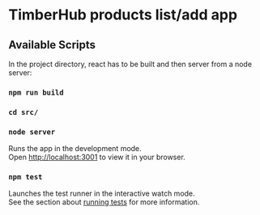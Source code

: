 # TimberHub products list/add app

## Available Scripts

In the project directory, react has to be built and then server from a node server:

### `npm run build`
### `cd src/`
### `node server`

Runs the app in the development mode.\
Open [http://localhost:3001](http://localhost:3001) to view it in your browser.

### `npm test`

Launches the test runner in the interactive watch mode.\
See the section about [running tests](https://facebook.github.io/create-react-app/docs/running-tests) for more information.